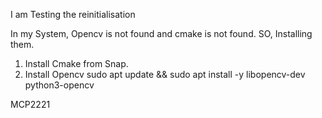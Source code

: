 I am Testing the reinitialisation

In my System, Opencv is not found and cmake is not found. 
SO, Installing them.
1. Install Cmake from Snap.
2. Install Opencv
    sudo apt update && sudo apt install -y libopencv-dev python3-opencv

MCP2221 
